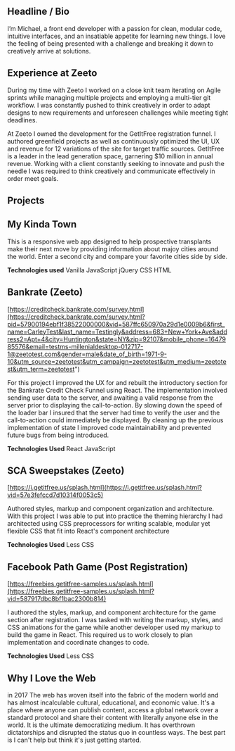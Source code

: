 ## Headline / Bio
I’m Michael, a front end developer with a passion for clean, modular code, intuitive interfaces, and an insatiable appetite for learning new things. I love the feeling of being presented with a challenge and breaking it down to creatively arrive at solutions.

## Experience at Zeeto
During my time with Zeeto I worked on a close knit team iterating on Agile sprints while managing multiple projects and employing a multi-tier git workflow. I was constantly pushed to think creatively in order to adapt designs to new requirements and unforeseen challenges while meeting tight deadlines.

At Zeeto I owned the development for the GetItFree registration funnel. I authored greenfield projects as well as continuously optimized the UI, UX and revenue for 12 variations of the site for target traffic sources. GetItFree is a leader in the lead generation space, garnering $10 million in annual revenue. Working with a client constantly seeking to innovate and push the needle I was required to think creatively and communicate effectively in order meet goals.

## Projects

## My Kinda Town
This is a responsive web app designed to help prospective transplants make their next move by providing information about majoy cities around the world. Enter a second city and compare your favorite cities side by side.

**Technologies used**
Vanilla JavaScript
jQuery
CSS
HTML

## Bankrate (Zeeto)
[https://creditcheck.bankrate.com/survey.html](https://creditcheck.bankrate.com/survey.html?pid=57900194ebf1f38522000000&vid=587ffc650970a29d1e0009b6&first_name=CarleyTest&last_name=Testingly&address=683+New+York+Ave&address2=Apt+4&city=Huntington&state=NY&zip=92107&mobile_phone=1647985576&email=testms-millenialdesktop-012717-1@zeetotest.com&gender=male&date_of_birth=1971-9-10&utm_source=zeetotest&utm_campaign=zeetotest&utm_medium=zeetotest&utm_term=zeetotest")

For this project I improved the UX for and rebuilt the introductory section for the Bankrate Credit Check Funnel using React. The implementation involved sending user data to the server, and awaiting a valid response from the server prior to displaying the call-to-action. By slowing down the speed of the loader bar I insured that the server had time to verify the user and the call-to-action could immediately be displayed. By cleaning up the previous implementation of state I improved code maintainability and prevented future bugs from being introduced.

**Technologies Used**
React
JavaScript

## SCA Sweepstakes (Zeeto)
[https://i.getitfree.us/splash.html](https://i.getitfree.us/splash.html?vid=57e3fefccd7d10314f0053c5)

Authored styles, markup and component organization and architecture. With this project I was able to put into practice the theming hierarchy I had architected using CSS preprocessors for writing scalable, modular yet flexible CSS that fit into React's component architecture

**Technologies Used**
Less
CSS

## Facebook Path Game (Post Registration)
[https://freebies.getitfree-samples.us/splash.html](https://freebies.getitfree-samples.us/splash.html?vid=587917dbc8bf1bac2300b814)

I authored the styles, markup, and component architecture for the game section after registration. I was tasked with writing the markup, styles, and CSS animations for the game while another developer used my markup to build the game in React. This required us to work closely to plan implementation and coordinate changes to code.

**Technologies Used**
Less
CSS


## Why I Love the Web
in 2017 The web has woven itself into the fabric of the modern world and has almost incalculable cultural, educational, and economic value. It's a place where anyone can publish content, access a global network over a standard protocol and share their content with literally anyone else in the world. It is the ultimate democratizing medium. It has overthrown dictatorships and disrupted the status quo in countless ways. The best part is I can't help but think it's just getting started.
